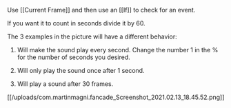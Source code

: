 Use [[Current Frame]] and then use an [[If]] to check for an event. 

If you want it to count in seconds divide it by 60.

The 3 examples in the picture will have a different behavior:

1) Will make the sound play every second. Change the number 1 in the % for the number of seconds you desired.

2) Will only play the sound once after 1 second.

3) Will play a sound after 30 frames.

[[/uploads/com.martinmagni.fancade_Screenshot_2021.02.13_18.45.52.png]]